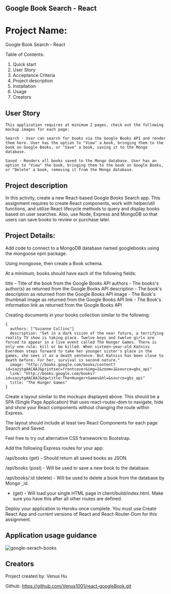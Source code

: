 ## Google Book Search - React

# Project Name:
Google Book Search - React

Table of Contents:

1. Quick start
2. User Story
3. Acceptance Criteria
4. Project description
5. Installation
6. Usage
7. Creators

## User Story
                    
```
This application requires at minimum 2 pages, check out the following mockup images for each page:

Search - User can search for books via the Google Books API and render them here. User has the option to "View" a book, bringing them to the book on Google Books, or "Save" a book, saving it to the Mongo database.

Saved - Renders all books saved to the Mongo database. User has an option to "View" the book, bringing them to the book on Google Books, or "Delete" a book, removing it from the Mongo database.

```
## Project description
In this activity, create a new React-based Google Books Search app. This assignment requires to create React components, work with helper/util functions, and utilize React lifecycle methods to query and display books based on user searches. Also, use Node, Express and MongoDB so that users can save books to review or purchase later.

## Project Details:

Add code to connect to a MongoDB database named googlebooks using the mongoose npm package.

Using mongoose, then create a Book schema.

At a minimum, books should have each of the following fields:

title - Title of the book from the Google Books API
authors - The books's author(s) as returned from the Google Books API
description - The book's description as returned from the Google Books API
image - The Book's thumbnail image as returned from the Google Books API
link - The Book's information link as returned from the Google Books API

Creating documents in your books collection similar to the following:
```
{
  authors: ["Suzanne Collins"]
  description: "Set in a dark vision of the near future, a terrifying reality TV show is taking place. Twelve boys and twelve girls are forced to appear in a live event called The Hunger Games. There is only one rule: kill or be killed. When sixteen-year-old Katniss Everdeen steps forward to take her younger sister's place in the games, she sees it as a death sentence. But Katniss has been close to death before. For her, survival is second nature."
  image: "http://books.google.com/books/content?id=sazytgAACAAJ&printsec=frontcover&img=1&zoom=1&source=gbs_api"
  link: "http://books.google.com/books?id=sazytgAACAAJ&dq=title:The+Hunger+Games&hl=&source=gbs_api"
  title: "The Hunger Games"
}
```
Create a layout similar to the mockups displayed above. This should be a SPA (Single Page Application) that uses react-router-dom to navigate, hide and show your React components without changing the route within Express.

The layout should include at least two React Components for each page Search and Saved.

Feel free to try out alternative CSS framework to Bootstrap.

Add the following Express routes for your app:

/api/books (get) - Should return all saved books as JSON.

/api/books (post) - Will be used to save a new book to the database.

/api/books/:id (delete) - Will be used to delete a book from the database by Mongo _id.

* (get) - Will load your single HTML page in client/build/index.html. Make sure you have this after all other routes are defined.

Deploy your application to Heroku once complete. You must use Create React App and current versions of React and React-Router-Dom for this assignment.

## Application usage guidance

![google-serach-books](utils/images/googlebooks.jpeg)


## Creators
Project created by: Venus Hu 

Github: 
https://github.com/Venus1001/react-googleBook.git